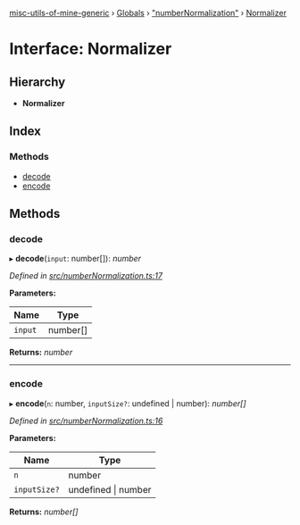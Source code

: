 [misc-utils-of-mine-generic](../README.md) › [Globals](../globals.md) › ["numberNormalization"](../modules/_numbernormalization_.md) › [Normalizer](_numbernormalization_.normalizer.md)

# Interface: Normalizer

## Hierarchy

* **Normalizer**

## Index

### Methods

* [decode](_numbernormalization_.normalizer.md#decode)
* [encode](_numbernormalization_.normalizer.md#encode)

## Methods

###  decode

▸ **decode**(`input`: number[]): *number*

*Defined in [src/numberNormalization.ts:17](https://github.com/cancerberoSgx/misc-utils-of-mine/blob/4ff3641/misc-utils-of-mine-generic/src/numberNormalization.ts#L17)*

**Parameters:**

Name | Type |
------ | ------ |
`input` | number[] |

**Returns:** *number*

___

###  encode

▸ **encode**(`n`: number, `inputSize?`: undefined | number): *number[]*

*Defined in [src/numberNormalization.ts:16](https://github.com/cancerberoSgx/misc-utils-of-mine/blob/4ff3641/misc-utils-of-mine-generic/src/numberNormalization.ts#L16)*

**Parameters:**

Name | Type |
------ | ------ |
`n` | number |
`inputSize?` | undefined &#124; number |

**Returns:** *number[]*
